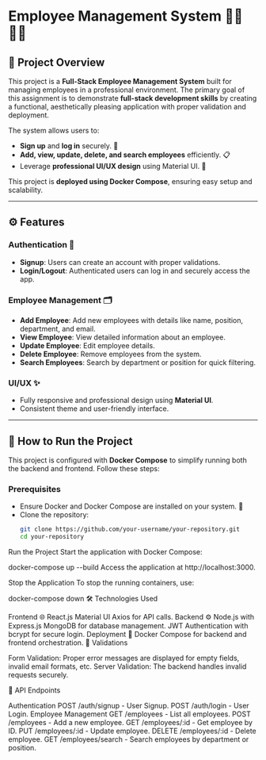 # **Employee Management System** 🧑‍💼👩‍💻

## **📜 Project Overview**
This project is a **Full-Stack Employee Management System** built for managing employees in a professional environment. The primary goal of this assignment is to demonstrate **full-stack development skills** by creating a functional, aesthetically pleasing application with proper validation and deployment.

The system allows users to:
- **Sign up** and **log in** securely. 🔐  
- **Add, view, update, delete, and search employees** efficiently. 📋  
- Leverage **professional UI/UX design** using Material UI. 🎨

This project is **deployed using Docker Compose**, ensuring easy setup and scalability.

---

## **⚙️ Features**
### **Authentication** 🔑
- **Signup**: Users can create an account with proper validations.  
- **Login/Logout**: Authenticated users can log in and securely access the app.

### **Employee Management** 🗂️
- **Add Employee**: Add new employees with details like name, position, department, and email.  
- **View Employee**: View detailed information about an employee.  
- **Update Employee**: Edit employee details.  
- **Delete Employee**: Remove employees from the system.  
- **Search Employees**: Search by department or position for quick filtering.  

### **UI/UX** ✨
- Fully responsive and professional design using **Material UI**.  
- Consistent theme and user-friendly interface.  

---

## **🚀 How to Run the Project**
This project is configured with **Docker Compose** to simplify running both the backend and frontend. Follow these steps:

### **Prerequisites**  
- Ensure Docker and Docker Compose are installed on your system. 🐳  
- Clone the repository:  
  ```bash
  git clone https://github.com/your-username/your-repository.git
  cd your-repository

Run the Project
Start the application with Docker Compose:

docker-compose up --build
Access the application at http://localhost:3000.

Stop the Application
To stop the running containers, use:

docker-compose down
🛠️ Technologies Used

Frontend 🌐
React.js
Material UI
Axios for API calls.
Backend ⚙️
Node.js with Express.js
MongoDB for database management.
JWT Authentication with bcrypt for secure login.
Deployment 🚀
Docker Compose for backend and frontend orchestration.
📝 Validations

Form Validation: Proper error messages are displayed for empty fields, invalid email formats, etc.
Server Validation: The backend handles invalid requests securely.


🧪 API Endpoints

Authentication
POST /auth/signup - User Signup.
POST /auth/login - User Login.
Employee Management
GET /employees - List all employees.
POST /employees - Add a new employee.
GET /employees/:id - Get employee by ID.
PUT /employees/:id - Update employee.
DELETE /employees/:id - Delete employee.
GET /employees/search - Search employees by department or position.
